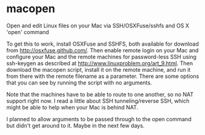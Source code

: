 macopen
=======

Open and edit Linux files on your Mac via SSH/OSXFuse/sshfs and OS X 'open' command

To get this to work, install OSXFuse and SSHFS, both available for download from http://osxfuse.github.com/.  Then enable remote login on your Mac and configure your Mac and the remote machines for password-less SSH using ssh-keygen as described at http://www.linuxproblem.org/art_9.html.  Then download the macopen script, install it on the remote machine, and run it from there with the remote filename as a parameter.  There are some options that you can see by running the script with no arguments.

Note that the machines have to be able to route to one another, so no NAT support right now.  I read a little about SSH tunneling/reverse SSH, which might be able to help when your Mac is behind NAT.

I planned to allow arguments to be passed through to the open command but didn't get around to it.  Maybe in the next few days.
